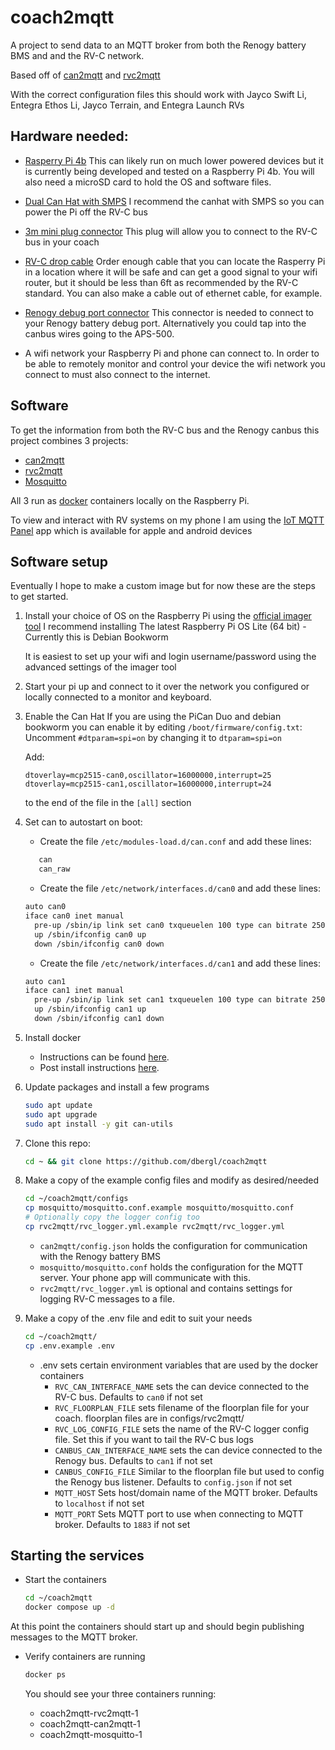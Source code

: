 # coach2mqtt
A project to send data to an MQTT broker from both the Renogy battery BMS and and the RV-C network.

Based off of [can2mqtt](https://github.com/jgeisler0303/can2mqtt) and [rvc2mqtt](https://github.com/spbrogan/rvc2mqtt)

With the correct configuration files this should work with Jayco Swift Li, Entegra Ethos Li, Jayco Terrain, and Entegra Launch RVs

## Hardware needed:
* [Rasperry Pi 4b](https://www.raspberrypi.com/products/raspberry-pi-4-model-b/)
   This can likely run on much lower powered devices but it is currently being developed and tested on a Raspberry Pi 4b.
   You will also need a microSD card to hold the OS and software files.

* [Dual Can Hat with SMPS](https://copperhilltech.com/pican2-duo-can-bus-board-for-raspberry-pi-4-with-3a-smps/)
   I recommend the canhat with SMPS so you can power the Pi off the RV-C bus

* [3m mini plug connector](https://www.fireflyint.com/products/70090-3m-mini-plug-connector)
   This plug will allow you to connect to the RV-C bus in your coach

* [RV-C drop cable](https://www.fireflyint.com/products/70053-24ga-rv-c-drop-cable)
   Order enough cable that you can locate the Rasperry Pi in a location where it will be safe and can get a good signal to your wifi router, but it should be less than 6ft as recommended by the RV-C standard. You can also make a cable out of ethernet cable, for example.

* [Renogy debug port connector](https://www.amazon.com/dp/B0BX42NJWR)
   This connector is needed to connect to your Renogy battery debug port. Alternatively you could tap into the canbus wires going to the APS-500.

* A wifi network your Raspberry Pi and phone can connect to. In order to be able to remotely monitor and control your device the wifi network you connect to must also connect to the internet.

## Software
To get the information from both the RV-C bus and the Renogy canbus this project combines 3 projects:
* [can2mqtt](https://github.com/dbergl/can2mqtt)
* [rvc2mqtt](https://github.com/dbergl/rvc2mqtt)
* [Mosquitto](https://mosquitto.org/)

All 3 run as [docker](https://www.docker.com/) containers locally on the Raspberry Pi.

To view and interact with RV systems on my phone I am using the [IoT MQTT Panel](https://blog.snrlab.in/iot/iot-mqtt-panel-user-guide/) app which is available for apple and android devices

## Software setup
Eventually I hope to make a custom image but for now these are the steps to get started.

1. Install your choice of OS on the Raspberry Pi using the [official imager tool](https://www.raspberrypi.com/software/)
   I recommend installing The latest Raspberry Pi OS Lite (64 bit) - Currently this is Debian Bookworm

   It is easiest to set up your wifi and login username/password using the advanced settings of the imager tool

2. Start your pi up and connect to it over the network you configured or locally connected to a monitor and keyboard.

3. Enable the Can Hat
   If you are using the PiCan Duo and debian bookworm you can enable it by editing `/boot/firmware/config.txt`:
Uncomment `#dtparam=spi=on` by changing it to `dtparam=spi=on`

   Add:

       dtoverlay=mcp2515-can0,oscillator=16000000,interrupt=25
       dtoverlay=mcp2515-can1,oscillator=16000000,interrupt=24

   to the end of the file in the `[all]` section
4. Set can to autostart on boot:
   * Create the file `/etc/modules-load.d/can.conf` and add these lines:
    ```bash
       can
       can_raw
    ```
   * Create the file `/etc/network/interfaces.d/can0` and add these lines:
    ```bash
    auto can0
    iface can0 inet manual
      pre-up /sbin/ip link set can0 txqueuelen 100 type can bitrate 250000 restart-ms 100
      up /sbin/ifconfig can0 up
      down /sbin/ifconfig can0 down
    ```
   * Create the file `/etc/network/interfaces.d/can1` and add these lines:
    ```bash
    auto can1
    iface can1 inet manual
      pre-up /sbin/ip link set can1 txqueuelen 100 type can bitrate 250000 restart-ms 100
      up /sbin/ifconfig can1 up
      down /sbin/ifconfig can1 down
    ```

5. Install docker
   - Instructions can be found [here](https://docs.docker.com/engine/install/debian/#install-using-the-repository).
   - Post install instructions [here](https://docs.docker.com/engine/install/linux-postinstall/).

6. Update packages and install a few programs
   ```bash
   sudo apt update
   sudo apt upgrade
   sudo apt install -y git can-utils
   ```

7. Clone this repo:
   ```bash
   cd ~ && git clone https://github.com/dbergl/coach2mqtt
   ```

8. Make a copy of the example config files and modify as desired/needed
   ```bash
   cd ~/coach2mqtt/configs
   cp mosquitto/mosquitto.conf.example mosquitto/mosquitto.conf
   # Optionally copy the logger config too
   cp rvc2mqtt/rvc_logger.yml.example rvc2mqtt/rvc_logger.yml
   ```

   - `can2mqtt/config.json` holds the configuration for communication with the Renogy battery BMS
   - `mosquitto/mosquitto.conf` holds the configuration for the MQTT server. Your phone app will communicate with this.
   - `rvc2mqtt/rvc_logger.yml` is optional and contains settings for logging RV-C messages to a file.

9. Make a copy of the .env file and edit to suit your needs
   ```bash
   cd ~/coach2mqtt/
   cp .env.example .env
   ```

   - .env sets certain environment variables that are used by the docker containers
      - `RVC_CAN_INTERFACE_NAME` sets the can device connected to the RV-C bus. Defaults to `can0` if not set
      - `RVC_FLOORPLAN_FILE` sets filename of the floorplan file for your coach. floorplan files are in configs/rvc2mqtt/
      - `RVC_LOG_CONFIG_FILE` sets the name of the RV-C logger config file. Set this if you want to tail the RV-C bus logs
      - `CANBUS_CAN_INTERFACE_NAME` sets the can device connected to the Renogy bus. Defaults to `can1` if not set
      - `CANBUS_CONFIG_FILE` Similar to the floorplan file but used to config the Renogy bus listener. Defaults to `config.json` if not set
      - `MQTT_HOST` Sets host/domain name of the MQTT broker. Defaults to `localhost` if not set
      - `MQTT_PORT` Sets MQTT port to use when connecting to MQTT broker. Defaults to `1883` if not set

## Starting the services

- Start the containers
  ```bash
  cd ~/coach2mqtt
  docker compose up -d
  ```

At this point the containers should start up and should begin publishing messages to the MQTT broker.

-  Verify containers are running
   ```bash
   docker ps
   ```
  
   You should see your three containers running: 
   - coach2mqtt-rvc2mqtt-1
   - coach2mqtt-can2mqtt-1
   - coach2mqtt-mosquitto-1


